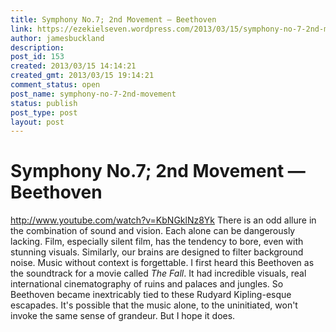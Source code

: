 ```yaml
---
title: Symphony No.7; 2nd Movement — Beethoven
link: https://ezekielseven.wordpress.com/2013/03/15/symphony-no-7-2nd-movement/
author: jamesbuckland
description: 
post_id: 153
created: 2013/03/15 14:14:21
created_gmt: 2013/03/15 19:14:21
comment_status: open
post_name: symphony-no-7-2nd-movement
status: publish
post_type: post
layout: post
---
```


# Symphony No.7; 2nd Movement — Beethoven

http://www.youtube.com/watch?v=KbNGklNz8Yk There is an odd allure in the combination of sound and vision. Each alone can be dangerously lacking. Film, especially silent film, has the tendency to bore, even with stunning visuals. Similarly, our brains are designed to filter background noise. Music without context is forgettable. I first heard this Beethoven as the soundtrack for a movie called _The Fall_. It had incredible visuals, real international cinematography of ruins and palaces and jungles. So Beethoven became inextricably tied to these Rudyard Kipling-esque escapades. It's possible that the music alone, to the uninitiated, won't invoke the same sense of grandeur. But I hope it does.